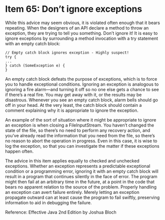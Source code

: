 # Item 65: Don’t ignore exceptions

While this advice may seem obvious, it is violated often enough that it bears repeating. When the designers of an API declare a method to throw an exception, they are trying to tell you something. Don’t ignore it! It is easy to ignore exceptions by surrounding a method invocation with a try statement with an empty catch block:
```
// Empty catch block ignores exception - Highly suspect!
try {
...
} catch (SomeException e) {
}
```
An empty catch block defeats the purpose of exceptions, which is to force you to handle exceptional conditions. Ignoring an exception is analogous to ignoring a fire alarm—and turning it off so no one else gets a chance to see if there’s a real fire. You may get away with it, or the results may be disastrous. Whenever you see an empty catch block, alarm bells should go off in your head. At the very least, the catch block should contain a comment explaining why it is appropriate to ignore the exception.

An example of the sort of situation where it might be appropriate to ignore an exception is when closing a FileInputStream. You haven’t changed the state of the file, so there’s no need to perform any recovery action, and you’ve already read the information that you need from the file, so there’s no reason to abort the operation in progress. Even in this case, it is wise to log the exception, so that you can investigate the matter if these exceptions happen often.

The advice in this item applies equally to checked and unchecked exceptions. Whether an exception represents a predictable exceptional condition or a programming error, ignoring it with an empty catch block will result in a program that continues silently in the face of error. The program might then fail at an arbitrary time in the future, at a point in the code that bears no apparent relation to the source of the problem. Properly handling an exception can avert failure entirely. Merely letting an exception propagate outward can at least cause the program to fail swiftly, preserving information to aid in debugging the failure.


Reference: Effective Java 2nd Edition by Joshua Bloch